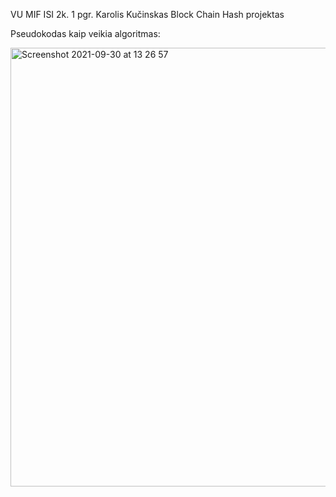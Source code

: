 VU MIF ISI 2k. 1 pgr. Karolis Kučinskas Block Chain Hash projektas

Pseudokodas kaip veikia algoritmas:


<img width="702" alt="Screenshot 2021-09-30 at 13 26 57" src="https://user-images.githubusercontent.com/75229680/135438747-3ef05979-f688-4fa7-b512-dbf09846c457.png">



